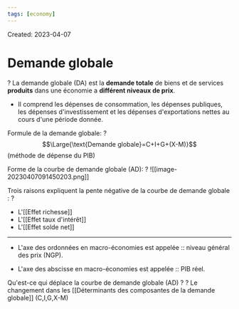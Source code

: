 ```yaml
---
tags: [economy]
---
```

Created: 2023-04-07

# Demande globale
?
La demande globale (DA) est la **demande totale** de biens et de services **produits** dans une économie a **différent niveaux de prix**.
- Il comprend les dépenses de consommation, les dépenses publiques, les dépenses d'investissement et les dépenses d'exportations nettes au cours d'une période donnée.
<!--SR:!2024-01-22,41,130-->

Formule de la demande globale:
?
$$\Large{\text{Demande globale}=C+I+G+(X-M)}$$
(méthode de dépense du PIB)
<!--SR:!2024-05-20,185,230-->

Forme de la courbe de demande globale (AD):
?
![[image-20230407091450203.png]]
<!--SR:!2024-09-04,310,250-->

Trois raisons expliquent la pente négative de la courbe de demande globale :
?
- L'[[Effet richesse]]
- L'[[Effet taux d'intérêt]]
- L'[[Effet solde net]]
<!--SR:!2024-01-06,23,130-->

---
- L'axe des ordonnées en macro-économies est appelée :: niveau général des prix (NGP).
<!--SR:!2024-06-09,234,241-->
- L'axe des abscisse en macro-économies est appelée :: PIB réel.
<!--SR:!2024-03-20,183,241-->

Qu'est-ce qui déplace la courbe de demande globale (AD) ?
?
Le changement dans les [[Déterminants des composantes de la demande globale]] (C,I,G,X-M)
<!--SR:!2024-04-22,190,241-->